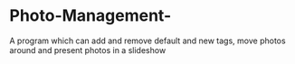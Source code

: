 # Photo-Management-
A program which can add and remove default and new tags, move photos around and present photos in a slideshow
